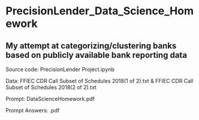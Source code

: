 # PrecisionLender_Data_Science_Homework

## My attempt at categorizing/clustering banks based on publicly available bank reporting data

Source code: PrecisionLender Project.ipynb

Data: FFIEC CDR Call Subset of Schedules 2018(1 of 2).txt & FFIEC CDR Call Subset of Schedules 2018(2 of 2).txt

Prompt: DataScienceHomework.pdf

Prompt Answers: .pdf
